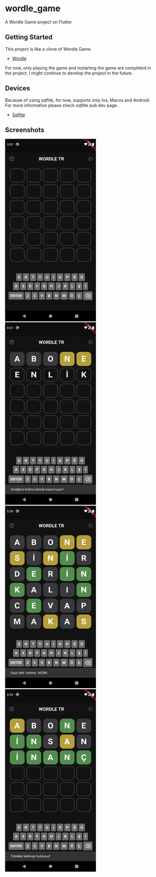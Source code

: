# wordle_game

A Wordle Game project on Flutter.

## Getting Started

This project is like a clone of Wordle Game.

- [Wordle](https://www.nytimes.com/games/wordle/index.html)

For now, only playing the game and restarting the game are completed in the project. I might continue to develop the project in the future.

## Devices

Because of using sqflite, for now, supports only Ios, Macos and Android. For more information please check sqflite pub dev page.

- [Sqflite](https://pub.dev/packages/sqflite)

## Screenshots


<img src="https://raw.githubusercontent.com/asimkymk/wordle_game/main/screenshots/1.png?raw=true" alt="" data-canonical-src="https://raw.githubusercontent.com/asimkymk/wordle_game/main/screenshots/1.png?raw=true" width="300" height="600" />

<img src="https://raw.githubusercontent.com/asimkymk/wordle_game/main/screenshots/2.png?raw=true" alt="" data-canonical-src="https://raw.githubusercontent.com/asimkymk/wordle_game/main/screenshots/2.png?raw=true" width="300" height="600" />

<img src="https://raw.githubusercontent.com/asimkymk/wordle_game/main/screenshots/3.png?raw=true" alt="" data-canonical-src="https://raw.githubusercontent.com/asimkymk/wordle_game/main/screenshots/3.png?raw=true" width="300" height="600" />

<img src="https://raw.githubusercontent.com/asimkymk/wordle_game/main/screenshots/4.png?raw=true" alt="" data-canonical-src="https://raw.githubusercontent.com/asimkymk/wordle_game/main/screenshots/4.png?raw=true" width="300" height="600" />
